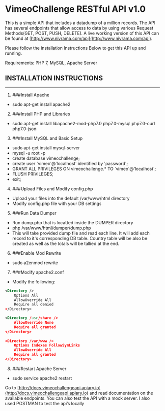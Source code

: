 # VimeoChallenge RESTful API v1.0
This is a simple API that includes a datadump of a million records. The API has several endpoints that allow access to data by using various Request Methods(GET, POST, PUSH, DELETE). 
A live working version of this API can be found at [http://www.nivrama.com/api](http://www.nivrama.com/api). 

Please follow the installation Instructions Below to get this API up and running.

Requirements: PHP 7, MySQL, Apache Server

## INSTALLATION INSTRUCTIONS
------------------------------------------------------------------------------

1. ###Install Apache
  - sudo apt-get install apache2

2. ###Install PHP and Libraries
  - sudo apt-get install libapache2-mod-php7.0 php7.0-mysql php7.0-curl php7.0-json

3. ###Install MySQL and Basic Setup
  - sudo apt-get install mysql-server
  - mysql -u root -p
  - create database vimeochallenge;
  - create user 'vimeo'@'localhost' identified by 'password';
  - GRANT ALL PRIVILEGES ON vimeochallenge.* TO 'vimeo'@'localhost';
  - FLUSH PRIVILEGES;
  - exit;

4. ###Upload Files and Modify config.php
  - Upload your files into the default /var/www/html directory
  - Modify config.php file with your DB settings

5. ###Run Data Dumper
  - Run dump.php that is locatted inside the DUMPER directory
  - php /var/www/html/dumper/dump.php
  - This will take provided dump file and read each line.  It will add each record to it's corresponding DB table. Country table will be also be created as well as the totals will be tallied at the end.

6. ###Enable Mod Rewrite
  - sudo a2enmod rewrite

7. ###Modify apache2.conf
  - Modify the following: 
```xml
<Directory />
    Options All 
    AllowOverride All 
    Require all denied
</Directory>

<Directory /usr/share />
    AllowOverride None 
    Require all granted 
</Directory> 
 
<Directory /var/www /> 
    Options Indexes FollowSymLinks 
    AllowOverride All 
    Require all granted 
</Directory>
```
8. ###Restart Apache Server
  - sudo service apache2 restart 

Go to [http://docs.vimeochallengeapi.apiary.io](http://docs.vimeochallengeapi.apiary.io) and read documentation on the available endpoints.  You can also test the API with a mock server. I also used POSTMAN to test the api’s locally
